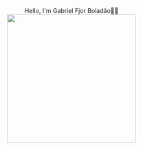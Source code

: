 <div align="center">
 Hello, I'm Gabriel Fjor Boladão🐱‍👤

<!--
**Fjorz/Fjorz** is a ✨ _special_ ✨ repository because its `README.md` (this file) appears on your GitHub profile.

-->


<div align="center">
<img src="https://github.com/Fjorz/Fjorz/assets/159021308/ab5865fa-90a0-4cf9-b561-2d70d9369b58)" width="300px" />
</div>

